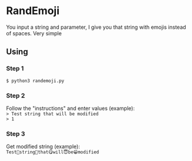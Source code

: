 # RandEmoji
You input a string and parameter, I give you that string with emojis instead of spaces. Very simple

## Using
### Step 1
`$ python3 randemoji.py`  
### Step 2  
Follow the "instructions" and enter values (example):  
`> Test string that will be modified`  
`> 1`  
### Step 3  
Get modified string (example):  
`Test🤤string🤘that😋will😇be😁modified`
